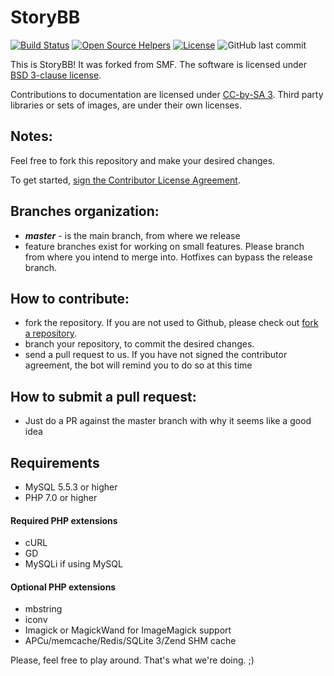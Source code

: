 # StoryBB
[![Build Status](https://travis-ci.org/StoryBB/StoryBB.svg?branch=master)](https://travis-ci.org/StoryBB/StoryBB) [![Open Source Helpers](https://www.codetriage.com/storybb/storybb/badges/users.svg)](https://www.codetriage.com/storybb/storybb) [![License](https://img.shields.io/badge/License-BSD%203--Clause-blue.svg)](https://opensource.org/licenses/BSD-3-Clause) 
![GitHub last commit](https://img.shields.io/github/last-commit/storybb/storybb/master.svg)

This is StoryBB! It was forked from SMF.
The software is licensed under [BSD 3-clause license](https://opensource.org/licenses/BSD-3-Clause).

Contributions to documentation are licensed under [CC-by-SA 3](https://creativecommons.org/licenses/by-sa/3.0). Third party libraries or sets of images, are under their own licenses.

## Notes:

Feel free to fork this repository and make your desired changes.

To get started, <a href="https://www.clahub.com/agreements/StoryBB/StoryBB">sign the Contributor License Agreement</a>.

## Branches organization:
* ***master*** - is the main branch, from where we release
* feature branches exist for working on small features. Please branch from where you intend to merge into. Hotfixes can bypass the release branch. 

## How to contribute:
* fork the repository. If you are not used to Github, please check out [fork a repository](https://help.github.com/fork-a-repo).
* branch your repository, to commit the desired changes.
* send a pull request to us. If you have not signed the contributor agreement, the bot will remind you to do so at this time

## How to submit a pull request:
* Just do a PR against the master branch with why it seems like a good idea

## Requirements
* MySQL 5.5.3 or higher
* PHP 7.0 or higher

#### Required PHP extensions
* cURL
* GD
* MySQLi if using MySQL

#### Optional PHP extensions
* mbstring
* iconv
* Imagick or MagickWand for ImageMagick support
* APCu/memcache/Redis/SQLite 3/Zend SHM cache

Please, feel free to play around. That's what we're doing. ;)

